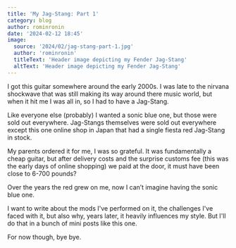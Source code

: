 ```yaml
---
title: 'My Jag-Stang: Part 1'
category: blog
author: rominronin
date: '2024-02-12 18:45'
image:
  source: '2024/02/jag-stang-part-1.jpg'
  author: 'rominronin'
  titleText: 'Header image depicting my Fender Jag-Stang'
  altText: 'Header image depicting my Fender Jag-Stang'
---
```


I got this guitar somewhere around the early 2000s. I was late to the nirvana shockwave that was still making its way around there music world, but when it hit me I was all in, so I had to have a Jag-Stang.

Like everyone else (probably) I wanted a sonic blue one, but those were sold out everywhere. Jag-Stangs
themselves were sold out everywhere except this one online shop in Japan that had a single fiesta red Jag-Stang in
stock.

My parents ordered it for me, I was so grateful. It was fundamentally a cheap guitar, but after delivery costs and
the surprise customs fee (this was the early days of online shopping) we paid at the door, it must have been close
to 6-700 pounds?

Over the years the red grew on me, now I can’t imagine having the sonic blue one.

I want to write about the mods I've performed on it, the challenges I've faced with it, but also why, years later,
it heavily influences my style. But I'll do that in a bunch of mini posts like this one.

For now though, bye bye.
